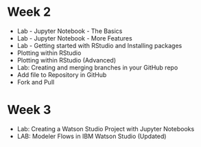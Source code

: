 # Week 2

* Lab - Jupyter Notebook - The Basics
* Lab - Jupyter Notebook - More Features
* Lab - Getting started with RStudio and Installing packages
* Plotting within RStudio 
* Plotting within RStudio (Advanced)
* Lab: Creating and merging branches in your GitHub repo
* Add file to Repository in GitHub
* Fork and Pull

# Week 3

* Lab: Creating a Watson Studio Project with Jupyter Notebooks
* LAB: Modeler Flows in IBM Watson Studio (Updated)
